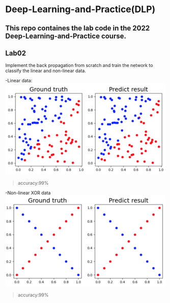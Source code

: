 # Deep-Learning-and-Practice(DLP)

This repo containes the lab code in the 2022 Deep-Learning-and-Practice course.
---
## Lab02
Implement the back propagation from scratch and train the network to classify the linear and non-linear data.

-Linear data:
![linear_result](img/lab02_linear_result.png)
>accuracy:99%

-Non-linear XOR data
![nonlinear_result](img/lab02_nonlinear_result.png)
>accuracy:99%
